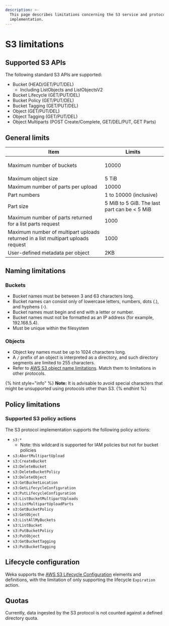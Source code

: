 ```yaml
---
description: >-
  This page describes limitations concerning the S3 service and protocol
  implementation.
---
```


# S3 limitations

## Supported S3 APIs

The following standard S3 APIs are supported:

* Bucket (HEAD/GET/PUT/DEL)
  * Including ListObjects and ListObjectsV2
* Bucket Lifecycle (GET/PUT/DEL)
* Bucket Policy (GET/PUT/DEL)
* Bucket Tagging (GET/PUT/DEL)
* Object (GET/PUT/DEL)
* Object Tagging (GET/PUT/DEL)
* Object Multiparts (POST Create/Complete, GET/DEL/PUT, GET Parts)

## General limits

| **Item**                                                                         | **Limits**                                   |
| -------------------------------------------------------------------------------- | -------------------------------------------- |
| <p></p><p>Maximum number of buckets</p>                                          | <p></p><p>10000</p>                          |
| Maximum object size                                                              | 5 TiB                                        |
| Maximum number of parts per upload                                               | 10000                                        |
| Part numbers                                                                     | 1 to 10000 (inclusive)                       |
| Part size                                                                        | 5 MiB to 5 GiB. The last part can be < 5 MiB |
| Maximum number of parts returned for a list parts request                        | 1000                                         |
| Maximum number of multipart uploads returned in a list multipart uploads request | 1000                                         |
| User-defined metadata per object                                                 | 2KB                                          |

## Naming limitations

### Buckets

* Bucket names must be between 3 and 63 characters long.
* Bucket names can consist only of lowercase letters, numbers, dots (.), and hyphens (-).
* Bucket names must begin and end with a letter or number.
* Bucket names must not be formatted as an IP address (for example, 192.168.5.4).
* Must be unique within the filesystem

### Objects

* Object key names must be up to 1024 characters long.
* A `/` prefix of an object is interpreted as a directory, and such directory segments are limited to 255 characters.
* Refer to [AWS S3 object name limitations](https://docs.aws.amazon.com/AmazonS3/latest/userguide/object-keys.html). Match them to limitations in other protocols.

{% hint style="info" %}
**Note:** It is advisable to avoid special characters that might be unsupported using protocols other than S3.&#x20;
{% endhint %}

## Policy limitations

### Supported S3 policy actions

The S3 protocol implementation supports the following policy actions:

* `s3:*`
  * Note: this wildcard is supported for IAM policies but not for bucket policies
* `s3:AbortMultipartUpload`
* `s3:CreateBucket`
* `s3:DeleteBucket`
* `s3:DeleteBucketPolicy`
* `s3:DeleteObject`
* `s3:GetBucketLocation`
* `s3:GetLifecycleConfiguration`
* `s3:PutLifecycleConfiguration`
* `s3:ListBucketMultipartUploads`
* `s3:ListMultipartUploadParts`
* `s3:GetBucketPolicy`
* `s3:GetObject`
* `s3:ListAllMyBuckets`
* `s3:ListBucket`
* `s3:PutBucketPolicy`
* `s3:PutObject`
* `s3:GetBucketTagging`
* `s3:PutBucketTagging`

## Lifecycle configuration

Weka supports the [AWS S3 Lifecycle Configuration](https://docs.aws.amazon.com/AmazonS3/latest/userguide/intro-lifecycle-rules.html) elements and definitions, with the limitation of only supporting the lifecycle `Expiration` action.

## Quotas

Currently, data ingested by the S3 protocol is not counted against a defined directory quota.
